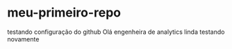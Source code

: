 # meu-primeiro-repo
testando configuração do github
Olá engenheira de analytics linda
testando novamente
